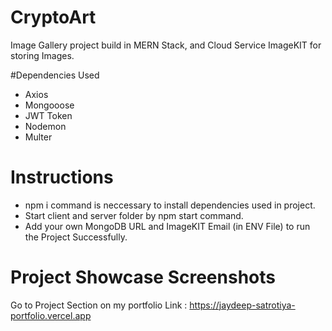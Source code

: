 # CryptoArt
Image Gallery project build in MERN Stack, and Cloud Service ImageKIT for storing Images.

#Dependencies Used 
- Axios
- Mongooose
- JWT Token
- Nodemon
- Multer
  
# Instructions
- npm i command is neccessary to install dependencies used in project.
- Start client and server folder by npm start command.
- Add your own MongoDB URL and ImageKIT Email (in ENV File) to run the Project Successfully.

# Project Showcase Screenshots

Go to Project Section on my portfolio Link : https://jaydeep-satrotiya-portfolio.vercel.app
